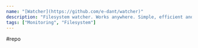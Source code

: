 ```yaml
---
name: "[Watcher](https://github.com/e-dant/watcher)"
description: "Filesystem watcher. Works anywhere. Simple, efficient and friendly."
tags: ["Monitoring", "Filesystem"]
---
```

#repo